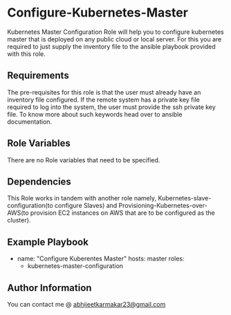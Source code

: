 Configure-Kubernetes-Master
=========

Kubernetes Master Configuration Role will help you to configure kubernetes master that is deployed on any public cloud or local server. For this you are required to just supply the inventory file to the ansible playbook provided with this role.

Requirements
------------

The pre-requisites for this role is that the user must already have an inventory file configured. If the remote system has a private key file required to log into the system, the user must provide the ssh private key file. To know more about such keywords head over to ansible documentation.

Role Variables
--------------

There are no Role variables that need to be specified.

Dependencies
------------

This Role works in tandem with another role namely, Kubernetes-slave-configuration(to configure Slaves) and Provisioning-Kubernetes-over-AWS(to provision EC2 instances on AWS that are to be configured as the cluster).

Example Playbook
----------------

 - name: "Configure Kuberentes Master"
   hosts: master
   roles:
   - kubernetes-master-configuration

Author Information
------------------

You can contact me @ abhijeetkarmakar23@gmail.com

